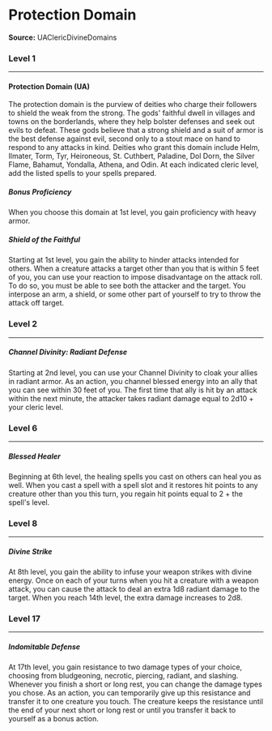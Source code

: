 # Protection Domain

**Source:** UAClericDivineDomains


### Level 1
---
#### Protection Domain (UA)
The protection domain is the purview of deities who charge their followers to shield the weak from the strong. The gods' faithful dwell in villages and towns on the borderlands, where they help bolster defenses and seek out evils to defeat. These gods believe that a strong shield and a suit of armor is the best defense against evil, second only to a stout mace on hand to respond to any attacks in kind. Deities who grant this domain include Helm, Ilmater, Torm, Tyr, Heironeous, St. Cuthbert, Paladine, Dol Dorn, the Silver Flame, Bahamut, Yondalla, Athena, and Odin.
At each indicated cleric level, add the listed spells to your spells prepared.

##### **Bonus Proficiency**
When you choose this domain at 1st level, you gain proficiency with heavy armor.

##### **Shield of the Faithful**
Starting at 1st level, you gain the ability to hinder attacks intended for others. When a creature attacks a target other than you that is within 5 feet of you, you can use your reaction to impose disadvantage on the attack roll. To do so, you must be able to see both the attacker and the target. You interpose an arm, a shield, or some other part of yourself to try to throw the attack off target.

### Level 2
---
##### **Channel Divinity: Radiant Defense**
Starting at 2nd level, you can use your Channel Divinity to cloak your allies in radiant armor.
As an action, you channel blessed energy into an ally that you can see within 30 feet of you. The first time that ally is hit by an attack within the next minute, the attacker takes radiant damage equal to 2d10 + your cleric level.

### Level 6
---
##### **Blessed Healer**
Beginning at 6th level, the healing spells you cast on others can heal you as well. When you cast a spell with a spell slot and it restores hit points to any creature other than you this turn, you regain hit points equal to 2 + the spell's level.

### Level 8
---
##### **Divine Strike**
At 8th level, you gain the ability to infuse your weapon strikes with divine energy. Once on each of your turns when you hit a creature with a weapon attack, you can cause the attack to deal an extra 1d8 radiant damage to the target. When you reach 14th level, the extra damage increases to 2d8.

### Level 17
---
##### **Indomitable Defense**
At 17th level, you gain resistance to two damage types of your choice, choosing from bludgeoning, necrotic, piercing, radiant, and slashing. Whenever you finish a short or long rest, you can change the damage types you chose.
As an action, you can temporarily give up this resistance and transfer it to one creature you touch. The creature keeps the resistance until the end of your next short or long rest or until you transfer it back to yourself as a bonus action.